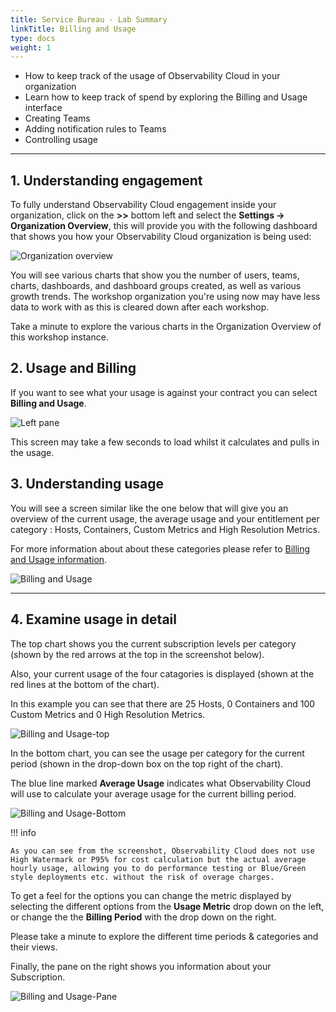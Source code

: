 ```yaml
---
title: Service Bureau - Lab Summary
linkTitle: Billing and Usage
type: docs
weight: 1
---
```



* How to keep track of the usage of Observability Cloud in your organization
* Learn how to keep track of spend by exploring the Billing and Usage interface
* Creating Teams
* Adding notification rules to Teams
* Controlling usage

---

## 1. Understanding engagement

To fully understand Observability Cloud engagement inside your organization, click on the **>>** bottom left and select the **Settings → Organization Overview**, this will provide you with the following dashboard that shows you how your Observability Cloud organization is being used:

![Organization overview](../../images/engagement.png)

You will see various charts that show you the number of users, teams, charts, dashboards, and dashboard groups created, as well as various growth trends. The workshop organization you're using now may have less data to work with as this is cleared down after each workshop.

Take a minute to explore the various charts in the Organization Overview of this workshop instance.

## 2. Usage and Billing

If you want to see what your usage is against your contract you can select **Billing and Usage**.

![Left pane](../../images/billing-and-usage-menu.png)

This screen may take a few seconds to load whilst it calculates and pulls in the usage.

## 3. Understanding usage

You will see a screen similar like the one below that will give you an overview of the current usage, the average usage and your entitlement per category : Hosts, Containers, Custom Metrics and High Resolution Metrics.  

For more information about about these categories please refer to [Billing and Usage information](https://docs.splunk.com/Observability/admin/monitor-imm-billing-usage.html).

![Billing and Usage](../../images/usage-charts.png)

---

## 4. Examine usage in detail

The top chart shows you the current subscription levels per category (shown by the red arrows at the top in the screenshot below).

Also, your current usage of the four catagories is displayed (shown at the red lines at the bottom of the chart).

In this example you can see that there are 25 Hosts, 0 Containers and 100 Custom Metrics and 0 High Resolution Metrics.

![Billing and Usage-top](../../images/usage-detail.png)

In the bottom chart, you can see the usage per category for the current period (shown in the drop-down box on the top right of the chart).

The blue line marked **Average Usage** indicates what Observability Cloud will use to calculate your average usage for the current billing period.

![Billing and Usage-Bottom](../../images/usage-trends.png)

!!! info

    As you can see from the screenshot, Observability Cloud does not use High Watermark or P95% for cost calculation but the actual average hourly usage, allowing you to do performance testing or Blue/Green style deployments etc. without the risk of overage charges.

To get a feel for the options you can change the metric displayed by selecting the different options from the **Usage Metric** drop down on the left, or change the the **Billing Period** with the drop down on the right.

Please take a minute to explore the different time periods & categories and their views.

Finally, the pane on the right shows you information about your Subscription.

![Billing and Usage-Pane](../../images/subscription.png)
